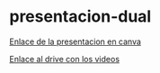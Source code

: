# presentacion-dual
[Enlace de la presentacion en canva](https://www.canva.com/design/DAGGWP1DM4Q/C0X4PqS9NTkAvjUfsykHUQ/edit?utm_content=DAGGWP1DM4Q&utm_campaign=designshare&utm_medium=link2&utm_source=sharebutton)


[Enlace al drive con los videos](https://drive.google.com/drive/folders/1g5eu2jhUBuyH7rAgwRkyQUeAW3Oal8Ij?usp=sharing)
